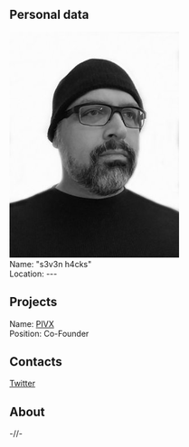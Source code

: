 ## Personal data
![photo](photo/s3v3n_h4cks.jpg)  
Name: "s3v3n h4cks"  
Location: ---  
## Projects 
Name: [PIVX](../projects/pivx.md)  
Position: Co-Founder  
## Contacts 
[Twitter](https://twitter.com/s3v3nh4cks)  
## About
-//-
